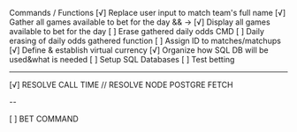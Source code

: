 


Commands / Functions
[√] Replace user input to match team's full name
[√] Gather all games available to bet for the day && ->
[√] Display all games available to bet for the day
[ ] Erase gathered daily odds CMD
[ ] Daily erasing of daily odds gathered function
[ ] Assign ID to matches/matchups
[√] Define & establish virtual currency
[√] Organize how SQL DB will be used&what is needed
[ ] Setup SQL Databases
[ ] Test betting

---

[√] RESOLVE CALL TIME // RESOLVE NODE POSTGRE FETCH

--

[ ] BET COMMAND